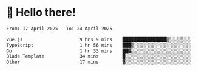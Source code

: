 # 👋 Hello there!

<!--START_SECTION:waka-->

```txt
From: 17 April 2025 - To: 24 April 2025

Vue.js                     9 hrs 9 mins    ████████████████▒░░░░░░░░   65.54 %
TypeScript                 1 hr 56 mins    ███▒░░░░░░░░░░░░░░░░░░░░░   13.95 %
Go                         1 hr 33 mins    ██▓░░░░░░░░░░░░░░░░░░░░░░   11.11 %
Blade Template             34 mins         █░░░░░░░░░░░░░░░░░░░░░░░░   04.13 %
Other                      17 mins         ▓░░░░░░░░░░░░░░░░░░░░░░░░   02.03 %
```

<!--END_SECTION:waka-->
